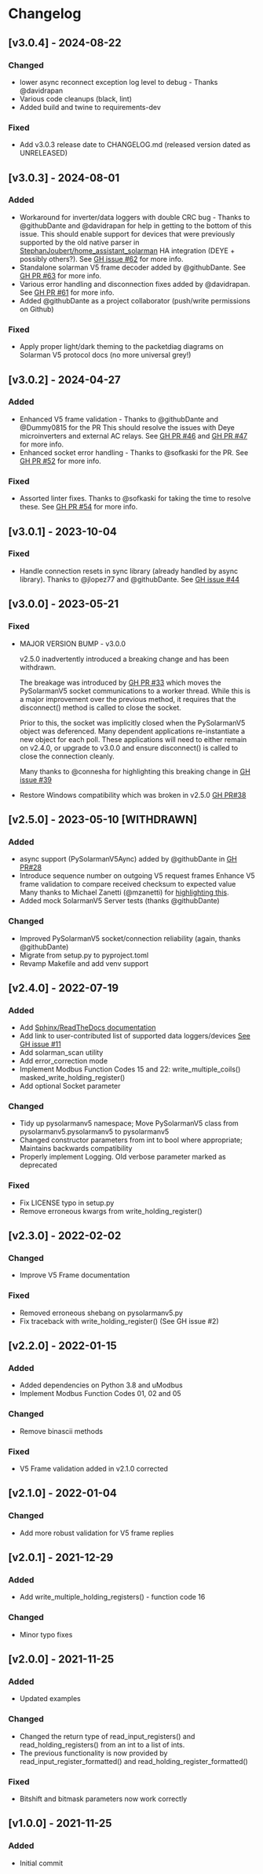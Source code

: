 # Changelog

## [v3.0.4] - 2024-08-22

### Changed

- lower async reconnect exception log level to debug - Thanks @davidrapan
- Various code cleanups (black, lint)
- Added build and twine to requirements-dev

### Fixed

- Add v3.0.3 release date to CHANGELOG.md (released version dated as UNRELEASED)

## [v3.0.3] - 2024-08-01

### Added

- Workaround for inverter/data loggers with double CRC bug - Thanks to
  @githubDante and @davidrapan for help in getting to the bottom of this issue.
  This should enable support for devices that were previously supported by the
  old native parser in [StephanJoubert/home_assistant_solarman](https://github.com/StephanJoubert/home_assistant_solarman)
  HA integration (DEYE + possibly others?). See [GH issue #62](https://github.com/jmccrohan/pysolarmanv5/issues/62)
  for more info.
- Standalone solarman V5 frame decoder added by @githubDante. See [GH PR #63](https://github.com/jmccrohan/pysolarmanv5/pull/63)
  for more info.
- Various error handling and disconnection fixes added by @davidrapan. See [GH PR #61](https://github.com/jmccrohan/pysolarmanv5/pull/61)
  for more info.
- Added @githubDante as a project collaborator (push/write permissions on Github)

### Fixed

- Apply proper light/dark theming to the packetdiag diagrams on Solarman V5
  protocol docs (no more universal grey!)

## [v3.0.2] - 2024-04-27

### Added

- Enhanced V5 frame validation - Thanks to @githubDante and @Dummy0815 for the
  PR
  This should resolve the issues with Deye microinverters and external AC
  relays.
  See [GH PR #46](https://github.com/jmccrohan/pysolarmanv5/pull/46) and
  [GH PR #47](https://github.com/jmccrohan/pysolarmanv5/pull/47) for more info.
- Enhanced socket error handling - Thanks to @sofkaski for the PR.
  See [GH PR #52](https://github.com/jmccrohan/pysolarmanv5/pull/52) for more info.

### Fixed

- Assorted linter fixes. Thanks to @sofkaski for taking the time to resolve these.
  See [GH PR #54](https://github.com/jmccrohan/pysolarmanv5/pull/54) for more info.

## [v3.0.1] - 2023-10-04

### Fixed

- Handle connection resets in sync library (already handled by async library).
  Thanks to @jlopez77 and @githubDante. See [GH issue #44](https://github.com/jmccrohan/pysolarmanv5/issues/44)

## [v3.0.0] - 2023-05-21

### Fixed

- MAJOR VERSION BUMP - v3.0.0

  v2.5.0 inadvertently introduced a breaking change and has been withdrawn.
  
  The breakage was introduced by [GH PR #33](https://github.com/jmccrohan/pysolarmanv5/pull/33) 
  which moves the PySolarmanV5 socket communications to a worker thread. While 
  this is a major improvement over the previous method, it requires that the
  disconnect() method is called to close the socket. 

  Prior to this, the socket was implicitly closed when the PySolarmanV5 object
  was deferenced. Many dependent applications re-instantiate a new object for
  each poll. These applications will need to either remain on v2.4.0, or
  upgrade to v3.0.0 and ensure disconnect() is called to close the connection
  cleanly.

  Many thanks to @connesha for highlighting this breaking change in [GH issue #39](https://github.com/jmccrohan/pysolarmanv5/issues/39)
- Restore Windows compatibility which was broken in v2.5.0 [GH PR#38](https://github.com/jmccrohan/pysolarmanv5/pull/38)

## [v2.5.0] - 2023-05-10 [WITHDRAWN]

### Added

- async support (PySolarmanV5Aync) added by @githubDante in [GH PR#28](https://github.com/jmccrohan/pysolarmanv5/pull/28)
- Introduce sequence number on outgoing V5 request frames
  Enhance V5 frame validation to compare received checksum to expected value
  Many thanks to Michael Zanetti (@mzanetti) for [highlighting this](https://github.com/jmccrohan/pysolarmanv5/issues/17).
- Added mock SolarmanV5 Server tests (thanks @githubDante)

### Changed

- Improved PySolarmanV5 socket/connection reliability (again, thanks @githubDante)
- Migrate from setup.py to pyproject.toml
- Revamp Makefile and add venv support

## [v2.4.0] - 2022-07-19

### Added

- Add [Sphinx/ReadTheDocs documentation](https://pysolarmanv5.readthedocs.io/)
- Add link to user-contributed list of supported data loggers/devices
  [See GH issue #11](https://github.com/jmccrohan/pysolarmanv5/issues/11)
- Add solarman_scan utility
- Add error_correction mode
- Implement Modbus Function Codes 15 and 22:
  write_multiple_coils()
  masked_write_holding_register()
- Add optional Socket parameter

### Changed

- Tidy up pysolarmanv5 namespace;
  Move PySolarmanV5 class from pysolarmanv5.pysolarmanv5 to pysolarmanv5
- Changed constructor parameters from int to bool where appropriate;
  Maintains backwards compatibility
- Properly implement Logging. Old verbose parameter marked as deprecated

### Fixed

- Fix LICENSE typo in setup.py
- Remove erroneous kwargs from write_holding_register()

## [v2.3.0] - 2022-02-02

### Changed

- Improve V5 Frame documentation

### Fixed

- Removed erroneous shebang on pysolarmanv5.py
- Fix traceback with write_holding_register() (See GH issue #2)

## [v2.2.0] - 2022-01-15

### Added

- Added dependencies on Python 3.8 and uModbus
- Implement Modbus Function Codes 01, 02 and 05

### Changed

- Remove binascii methods

### Fixed

- V5 Frame validation added in v2.1.0 corrected

## [v2.1.0] - 2022-01-04

### Changed

- Add more robust validation for V5 frame replies

## [v2.0.1] - 2021-12-29

### Added

- Add write_multiple_holding_registers() - function code 16

### Changed

- Minor typo fixes

## [v2.0.0] - 2021-11-25

### Added

- Updated examples

### Changed

- Changed the return type of read_input_registers() and read_holding_registers()
  from an int to a list of ints.
- The previous functionality is now provided by read_input_register_formatted()
  and read_holding_register_formatted()

### Fixed

- Bitshift and bitmask parameters now work correctly

## [v1.0.0] - 2021-11-25

### Added

- Initial commit
